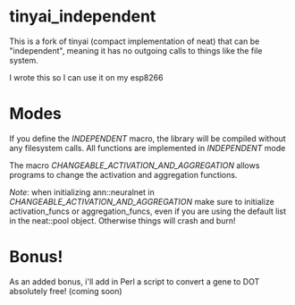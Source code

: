 # tinyai_independent

This is a fork of tinyai (compact implementation of neat) that can be "independent", meaning it has no outgoing calls to things like the file system.

I wrote this so I can use it on my esp8266

# Modes

If you define the *INDEPENDENT* macro, the library will be compiled without any filesystem calls.
All functions are implemented in *INDEPENDENT* mode

The macro *CHANGEABLE_ACTIVATION_AND_AGGREGATION* allows programs to change the activation and aggregation functions.

*Note*: when initializing ann::neuralnet in *CHANGEABLE_ACTIVATION_AND_AGGREGATION* make sure to
initialize activation_funcs or aggregation_funcs, even if you are using the default list in the
neat::pool object. Otherwise things will crash and burn!

# Bonus!

As an added bonus, i'll add in Perl a script to convert a gene to DOT absolutely free! (coming soon)